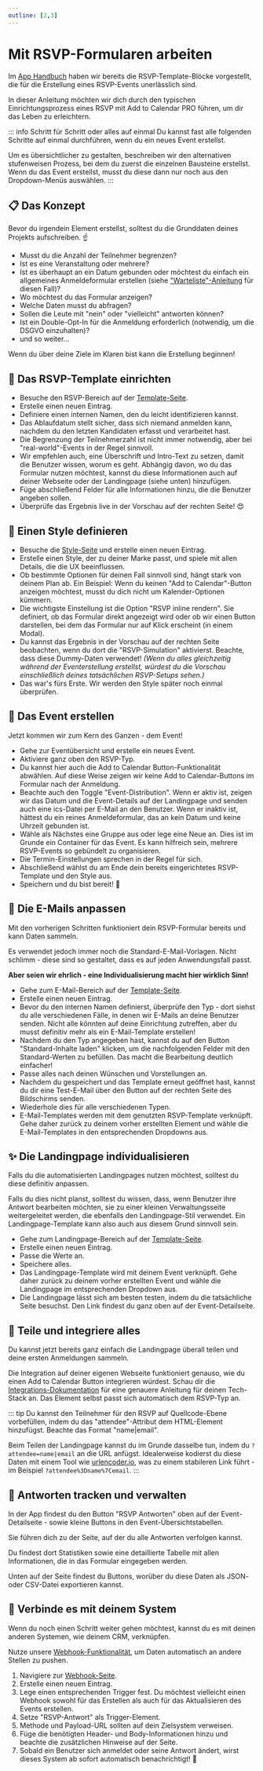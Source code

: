 ```yaml
---
outline: [2,3]
---
```


# Mit RSVP-Formularen arbeiten

Im [App Handbuch](/de/application-manual/styles-and-templates#rsvp) haben wir bereits die RSVP-Template-Blöcke vorgestellt, die für die Erstellung eines RSVP-Events unerlässlich sind.

In dieser Anleitung möchten wir dich durch den typischen Einrichtungsprozess eines RSVP mit Add to Calendar PRO führen, um dir das Leben zu erleichtern.

::: info Schritt für Schritt oder alles auf einmal
Du kannst fast alle folgenden Schritte auf einmal durchführen, wenn du ein neues Event erstellst.

Um es übersichtlicher zu gestalten, beschreiben wir den alternativen stufenweisen Prozess, bei dem du zuerst die einzelnen Bausteine erstellst. Wenn du das Event erstellst, musst du diese dann nur noch aus den Dropdown-Menüs auswählen.
:::

## 📋 Das Konzept

Bevor du irgendein Element erstellst, solltest du die Grunddaten deines Projekts aufschreiben. ☝️

* Musst du die Anzahl der Teilnehmer begrenzen?
* Ist es eine Veranstaltung oder mehrere?
* Ist es überhaupt an ein Datum gebunden oder möchtest du einfach ein allgemeines Anmeldeformular erstellen (siehe ["Warteliste"-Anleitung](/de/recipes/waitlist) für diesen Fall)?
* Wo möchtest du das Formular anzeigen?
* Welche Daten musst du abfragen?
* Sollen die Leute mit "nein" oder "vielleicht" antworten können?
* Ist ein Double-Opt-In für die Anmeldung erforderlich (notwendig, um die DSGVO einzuhalten)?
* und so weiter...

Wenn du über deine Ziele im Klaren bist kann die Erstellung beginnen!

## 🧱 Das RSVP-Template einrichten

* Besuche den RSVP-Bereich auf der [Template-Seite](https://app.add-to-calendar-pro.com/de/templates#rsvp).
* Erstelle einen neuen Eintrag.
* Definiere einen internen Namen, den du leicht identifizieren kannst.
* Das Ablaufdatum stellt sicher, dass sich niemand anmelden kann, nachdem du den letzten Kandidaten erfasst und verarbeitet hast.
* Die Begrenzung der Teilnehmerzahl ist nicht immer notwendig, aber bei "real-world"-Events in der Regel sinnvoll.
* Wir empfehlen auch, eine Überschrift und Intro-Text zu setzen, damit die Benutzer wissen, worum es geht. Abhängig davon, wo du das Formular nutzen möchtest, kannst du diese Informationen auch auf deiner Webseite oder der Landingpage (siehe unten) hinzufügen.
* Füge abschließend Felder für alle Informationen hinzu, die die Benutzer angeben sollen.
* Überprüfe das Ergebnis live in der Vorschau auf der rechten Seite! 😍

## 🎨 Einen Style definieren

* Besuche die [Style-Seite](https://app.add-to-calendar-pro.com/de/styles) und erstelle einen neuen Eintrag.
* Erstelle einen Style, der zu deiner Marke passt, und spiele mit allen Details, die die UX beeinflussen.
* Ob bestimmte Optionen für deinen Fall sinnvoll sind, hängt stark von deinem Plan ab. Ein Beispiel: Wenn du keinen "Add to Calendar"-Button anzeigen möchtest, musst du dich nicht um Kalender-Optionen kümmern.
* Die wichtigste Einstellung ist die Option "RSVP inline rendern". Sie definiert, ob das Formular direkt angezeigt wird oder ob wir einen Button darstellen, bei dem das Formular nur auf Klick erscheint (in einem Modal).
* Du kannst das Ergebnis in der Vorschau auf der rechten Seite beobachten, wenn du dort die "RSVP-Simulation" aktivierst. Beachte, dass diese Dummy-Daten verwendet! *(Wenn du alles gleichzeitig während der Eventerstellung erstellst, würdest du die Vorschau einschließlich deines tatsächlichen RSVP-Setups sehen.)*
* Das war's fürs Erste. Wir werden den Style später noch einmal überprüfen.

## 📅 Das Event erstellen

Jetzt kommen wir zum Kern des Ganzen - dem Event!

* Gehe zur Eventübersicht und erstelle ein neues Event.
* Aktiviere ganz oben den RSVP-Typ.
* Du kannst hier auch die Add to Calendar Button-Funktionalität abwählen. Auf diese Weise zeigen wir keine Add to Calendar-Buttons im Formular nach der Anmeldung.
* Beachte auch den Toggle "Event-Distribution". Wenn er aktiv ist, zeigen wir das Datum und die Event-Details auf der Landingpage und senden auch eine ics-Datei per E-Mail an den Benutzer. Wenn er inaktiv ist, hättest du ein reines Anmeldeformular, das an kein Datum und keine Uhrzeit gebunden ist.
* Wähle als Nächstes eine Gruppe aus oder lege eine Neue an. Dies ist im Grunde ein Container für das Event. Es kann hilfreich sein, mehrere RSVP-Events so gebündelt zu organisieren.
* Die Termin-Einstellungen sprechen in der Regel für sich.
* Abschließend wählst du am Ende dein bereits eingerichtetes RSVP-Template und den Style aus.
* Speichern und du bist bereit! 🚀

## 📧 Die E-Mails anpassen

Mit den vorherigen Schritten funktioniert dein RSVP-Formular bereits und kann Daten sammeln.

Es verwendet jedoch immer noch die Standard-E-Mail-Vorlagen. Nicht schlimm - diese sind so gestaltet, dass es auf jeden Anwendungsfall passt.

**Aber seien wir ehrlich - eine Individualisierung macht hier wirklich Sinn!**

* Gehe zum E-Mail-Bereich auf der [Template-Seite](https://app.add-to-calendar-pro.com/de/templates#email).
* Erstelle einen neuen Eintrag.
* Bevor du den internen Namen definierst, überprüfe den Typ - dort siehst du alle verschiedenen Fälle, in denen wir E-Mails an deine Benutzer senden. Nicht alle könnten auf deine Einrichtung zutreffen, aber du musst definitiv mehr als ein E-Mail-Template erstellen!
* Nachdem du den Typ angegeben hast, kannst du auf den Button "Standard-Inhalte laden" klicken, um die nachfolgenden Felder mit den Standard-Werten zu befüllen. Das macht die Bearbeitung deutlich einfacher!
* Passe alles nach deinen Wünschen und Vorstellungen an.
* Nachdem du gespeichert und das Template erneut geöffnet hast, kannst du dir eine Test-E-Mail über den Button auf der rechten Seite des Bildschirms senden.
* Wiederhole dies für alle verschiedenen Typen.
* E-Mail-Templates werden mit dem genutzten RSVP-Template verknüpft. Gehe daher zurück zu deinem vorher erstellten Element und wähle die E-Mail-Templates in den entsprechenden Dropdowns aus.

## ✨ Die Landingpage individualisieren

Falls du die automatisierten Landingpages nutzen möchtest, solltest du diese definitiv anpassen.

Falls du dies nicht planst, solltest du wissen, dass, wenn Benutzer ihre Antwort bearbeiten möchten, sie zu einer kleinen Verwaltungsseite weitergeleitet werden, die ebenfalls den Landingpage-Stil verwendet. Ein Landingpage-Template kann also auch aus diesem Grund sinnvoll sein.

* Gehe zum Landingpage-Bereich auf der [Template-Seite](https://app.add-to-calendar-pro.com/de/templates#landingpage).
* Erstelle einen neuen Eintrag.
* Passe die Werte an.
* Speichere alles.
* Das Landingpage-Template wird mit deinem Event verknüpft. Gehe daher zurück zu deinem vorher erstellten Event und wähle die Landingpage im entsprechenden Dropdown aus.
* Die Landingpage lässt sich am besten testen, indem du die tatsächliche Seite besuchst. Den Link findest du ganz oben auf der Event-Detailseite.

## 📣 Teile und integriere alles

Du kannst jetzt bereits ganz einfach die Landingpage überall teilen und deine ersten Anmeldungen sammeln.

Die Integration auf deiner eigenen Webseite funktioniert genauso, wie du einen Add to Calendar Button integrieren würdest. Schau dir die [Integrations-Dokumentation](/de/integration) für eine genauere Anleitung für deinen Tech-Stack an. Das Element selbst passt sich automatisch dem RSVP-Typ an.

::: tip
Du kannst den Teilnehmer für den RSVP auf Quellcode-Ebene vorbefüllen, indem du das "attendee"-Attribut dem HTML-Element hinzufügst. Beachte das Format "name|email".

Beim Teilen der Landingpage kannst du im Grunde dasselbe tun, indem du `?attendee=name|email` an die URL anfügst. Idealerweise kodierst du diese Daten mit einem Tool wie [urlencoder.io](https://www.urlencoder.io/), was zu einem stabileren Link führt - im Beispiel `?attendee%3Dname%7Cemail`.
:::

## 🔎 Antworten tracken und verwalten

In der App findest du den Button "RSVP Antworten" oben auf der Event-Detailseite - sowie kleine Buttons in den Event-Übersichtstabellen.

Sie führen dich zu der Seite, auf der du alle Antworten verfolgen kannst.

Du findest dort Statistiken sowie eine detaillierte Tabelle mit allen Informationen, die in das Formular eingegeben werden.

Unten auf der Seite findest du Buttons, worüber du diese Daten als JSON- oder CSV-Datei exportieren kannst.

## 🔗 Verbinde es mit deinem System

Wenn du noch einen Schritt weiter gehen möchtest, kannst du es mit deinen anderen Systemen, wie deinem CRM, verknüpfen.

Nutze unsere [Webhook-Funktionalität](/de/automation-integration/webhooks), um Daten automatisch an andere Stellen zu pushen.

1. Navigiere zur [Webhook-Seite](https://app.add-to-calendar-pro.com/de/webhooks).
2. Erstelle einen neuen Eintrag.
3. Lege einen entsprechenden Trigger fest. Du möchtest vielleicht einen Webhook sowohl für das Erstellen als auch für das Aktualisieren des Events erstellen.
4. Setze "RSVP-Antwort" als Trigger-Element.
5. Methode und Payload-URL sollten auf dein Zielsystem verweisen.
6. Füge die benötigten Header- und Body-Informationen hinzu und beachte die zusätzlichen Hinweise auf der Seite.
7. Sobald ein Benutzer sich anmeldet oder seine Antwort ändert, wirst dieses System ab sofort automatisch benachrichtigt! 💪
